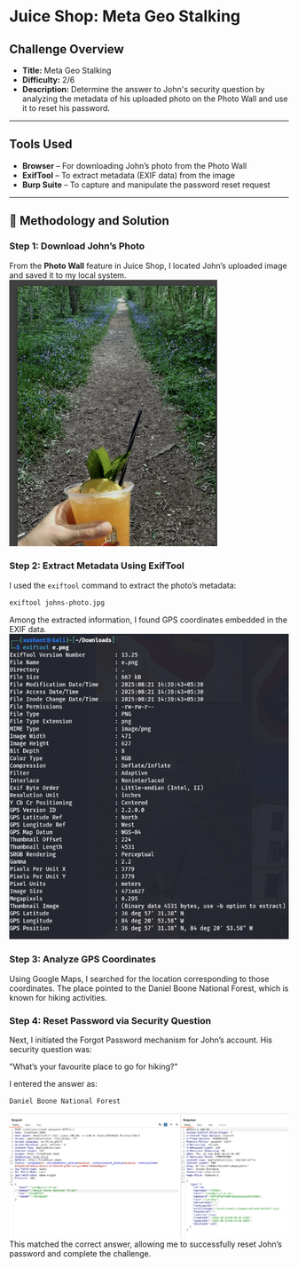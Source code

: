 #  Juice Shop: Meta Geo Stalking  

##  Challenge Overview  
- **Title:** Meta Geo Stalking  
- **Difficulty:** 2/6  
- **Description:** Determine the answer to John's security question by analyzing the metadata of his uploaded photo on the Photo Wall and use it to reset his password.  

---

##  Tools Used  
- **Browser** – For downloading John’s photo from the Photo Wall  
- **ExifTool** – To extract metadata (EXIF data) from the image  
- **Burp Suite** – To capture and manipulate the password reset request  

---

## 🧩 Methodology and Solution  

### Step 1: Download John’s Photo  
From the **Photo Wall** feature in Juice Shop, I located John’s uploaded image and saved it to my local system.  
![My Image](../.Images/mc1.png)
### Step 2: Extract Metadata Using ExifTool  
I used the `exiftool` command to extract the photo’s metadata:  

```bash
exiftool johns-photo.jpg
```
Among the extracted information, I found GPS coordinates embedded in the EXIF data.
![My Image](../.Images/mc2.png)
### Step 3: Analyze GPS Coordinates
Using Google Maps, I searched for the location corresponding to those coordinates. The place pointed to the Daniel Boone National Forest, which is known for hiking activities.

### Step 4: Reset Password via Security Question

Next, I initiated the Forgot Password mechanism for John’s account. His security question was:

"What’s your favourite place to go for hiking?"

I entered the answer as:
```html
Daniel Boone National Forest
```
![My Image](../.Images/mc3.png)
This matched the correct answer, allowing me to successfully reset John’s password and complete the challenge.
